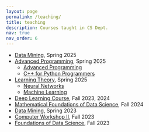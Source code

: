 ```yaml
---
layout: page
permalink: /teaching/
title: teaching
description: Courses taught in CS Dept.
nav: true
nav_order: 6
---
```


- [Data Mining](https://fum-cs.github.io/data-minig/), Spring 2025
- [Advanced Programming](https://fum-cs.github.io/AdvProg-CPP/), Spring 2025
  - [Advanced Programming](https://fum-cs.github.io/modern-cpp/)
  - [C++ for Python Programmers](https://fum-cs.github.io/cpp4python/)
- [Learning Theory](https://fum-cs.github.io/learning-theory/), Spring 2025
  - [Neural Networks](https://fum-cs.github.io/neural-networks/)
  - [Machine Learning](https://fum-cs.github.io/machine-learning/)
- [Deep Learning Course](https://fum-cs.github.io/dl/), Fall 2023, 2024
- [Mathematical Foundations of Data Science](https://fum-cs.github.io/mfds/), Fall 2024 
- [Data Mining](https://fum-cs.github.io/cs-bsc-dm/), Spring 2023
- [Computer Workshop II](https://fum-cs.github.io/cw2/), Fall 2023
- [Foundations of Data Science](https://fum-cs.github.io/fds/), Fall 2023

